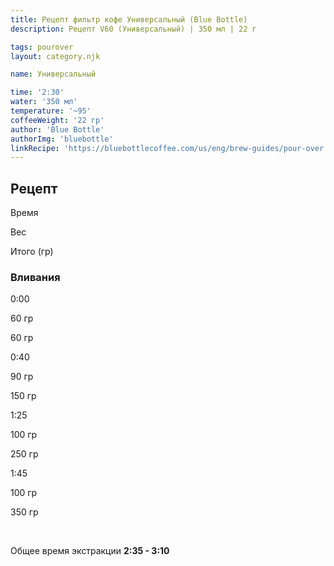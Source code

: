 ```yaml
---
title: Рецепт фильтр кофе Универсальный (Blue Bottle)
description: Рецепт V60 (Универсальный) | 350 мл | 22 г

tags: pourover
layout: category.njk

name: Универсальный

time: '2:30'
water: '350 мл'
temperature: '~95'
coffeeWeight: '22 гр'
author: 'Blue Bottle'
authorImg: 'bluebottle'
linkRecipe: 'https://bluebottlecoffee.com/us/eng/brew-guides/pour-over'
---
```


## Рецепт


<div class="time-line">

Время

Вес

Итого (гр)

</div>

### Вливания

<div class="time-line">

0:00

60 гр

60 гр

</div>

<div class="time-line">

0:40

90 гр

150 гр

</div>

<div class="time-line">

1:25

100 гр

250 гр

</div>
<div class="time-line">

1:45

100 гр

350 гр

</div>
<br>

Общее время экстракции __2:35 - 3:10__

<br>


